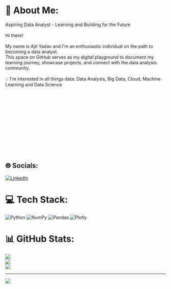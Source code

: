 # 💫 About Me:
Aspiring Data Analyst - Learning and Building for the Future<br><br>Hi there!<br><br>My name is Ajit Yadav and I'm an enthusiastic individual on the path to becoming a data analyst. <br>This space on GitHub serves as my digital playground to document my learning journey, showcase projects, and connect with the data analysis community.<br><br>💡 I'm interested in all things data: Data Analysis, Big Data, Cloud, Machine Learning and Data Science<br><br><br><br><br><br><br><br><br><br><br><br><br>


## 🌐 Socials:
[![LinkedIn](https://img.shields.io/badge/LinkedIn-%230077B5.svg?logo=linkedin&logoColor=white)](https://linkedin.com/in/iajityadav) 

# 💻 Tech Stack:
![Python](https://img.shields.io/badge/python-3670A0?style=for-the-badge&logo=python&logoColor=ffdd54) ![NumPy](https://img.shields.io/badge/numpy-%23013243.svg?style=for-the-badge&logo=numpy&logoColor=white) ![Pandas](https://img.shields.io/badge/pandas-%23150458.svg?style=for-the-badge&logo=pandas&logoColor=white) ![Plotly](https://img.shields.io/badge/Plotly-%233F4F75.svg?style=for-the-badge&logo=plotly&logoColor=white)
# 📊 GitHub Stats:
![](https://github-readme-stats.vercel.app/api?username=iajityadav&theme=radical&hide_border=true&include_all_commits=true&count_private=true)<br/>
![](https://github-readme-streak-stats.herokuapp.com/?user=iajityadav&theme=radical&hide_border=true)<br/>
![](https://github-readme-stats.vercel.app/api/top-langs/?username=iajityadav&theme=radical&hide_border=true&include_all_commits=true&count_private=true&layout=compact)

---
[![](https://visitcount.itsvg.in/api?id=iajityadav&icon=0&color=0)](https://visitcount.itsvg.in)

<!-- Proudly created with GPRM ( https://gprm.itsvg.in ) -->
